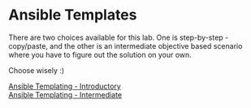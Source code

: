 # Ansible Templates

There are two choices available for this lab. One is step-by-step - copy/paste, and the other is an intermediate objective based scenario where you have to figure out the solution on your own.

Choose wisely :) 

[Ansible Templating - Introductory](templates_intro.md)   
[Ansible Templating - Intermediate](templates_intermediate.md)

